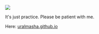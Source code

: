 <a href="https://uralmasha.github.io"><img src="https://github.com/uralmasha/uralmasha.github.io/blob/master/readme_Img.PNG" /></a>

It's just practice. Please be patient with me.

Here: <a href="https://uralmasha.github.io">uralmasha.github.io</a>
